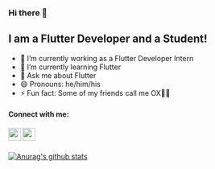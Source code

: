 ### Hi there 👋
## I am a Flutter Developer and a Student!
- 🔭 I’m currently working as a Flutter Developer Intern
- 🌱 I’m currently learning Flutter
- 💬 Ask me about Flutter
- 😄 Pronouns: he/him/his
- ⚡ Fun fact: Some of my friends call me OX🐂🤣

#### Connect with me:

<p float="left">
  <a href="https://www.instagram.com/sanjiv__gurung/"><img align="left" width="25" height="25" src="https://imgur.com/eSyhc0r.png"/></a>
  <a href="https://www.linkedin.com/in/sanjiv-gurung-73713b1a4/"><img align="left" width="25" height="25" src="https://imgur.com/OS9gna2.png"/></a>
</p><br/>
&nbsp;

[![Anurag's github stats](https://github-readme-stats.vercel.app/api?username=TAMU73)](https://github.com/anuraghazra/github-readme-stats)
